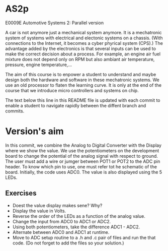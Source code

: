 # AS2p
E0009E Automotive Systems 2: Parallel version

A car is not anymore just a mechanical system anymore.
It is a mechatronic system of systems with electrical and electonic systems on a chassis.
(With connections to the Internet, it becomes a cyber phyrical system (CPS).)
The advantage added by the electronics is that several inputs can be used to make the correct decision about a process.
For example, an engine air fuel mixture does not depend only on RPM but also ambiant air temperature, pressure, engine temperature,...

The aim of this course is to enpower a student to understand and maybe design both the hardware and software in these mechatronic systems.
We use an old processor to flaten the learning curve.
It is only at the end of the course that we introduce micro controllers and systems on chip.

The text below this line in this README file is updated with each commit to enable a student to navigate rapidly between the diffent branch and commits.

# Version's aim
In this commit, we combine the Analog to Digital Converter with the Display where we show the value.
We use the potentiometers on the development board to change the potential of the analog signal with respect to ground.
The user must add a wire or jumger between POT1 or POT2 to the ADC pin header.
To know which pin to use, one must refer tot he schematic of the board.
Initially, the code uses ADC0.
The value is also displayed using the 5 LEDs.

## Exercises
- Doest the value display makes sene? Why?
- Display the value in Volts.
- Reverse the order of the LEDs as a function of the analog value.
- Change the input from ADC0 to ADC1 or ADC2.
- Using both potentiometers, take the difference ADC1 - ADC2.
- Alternate between ADC0 and ADC1 at runtime.
- Move to ADC setup routine to a .h and .c pair of files and run the that code. (Do not forget to add the files so your solution.)
